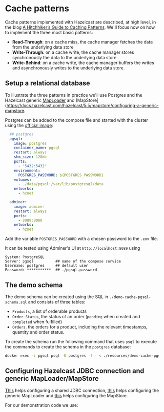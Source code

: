 # Cache patterns

Cache patterns implemented with Hazelcast are described, at high level, in the blog [A Hitchhiker’s Guide to Caching Patterns](https://hazelcast.com/blog/a-hitchhikers-guide-to-caching-patterns/). We'll focus now on how to implement the three most basic patterns:

- **Read-Through**:  on a cache miss, the cache manager fetches the data from the underlying data store
- **Write-Through**: on a cache write, the cache manager stores synchronously the data to the underlying data store
- **Write-Behind**: on a cache write, the cache manager buffers the writes and asynchronously writes to the underlying data store.

## Setup a relational database

To illustrate the three patterns in practice we'll use Postgres and the Hazelcast generic [MapLoader](https://docs.hazelcast.com/hazelcast/5.5/mapstore/configuring-a-generic-maploader) and [MapStore](https://docs.hazelcast.com/hazelcast/5.5/mapstore/configuring-a-generic-mapstore.

Postgres can be added to the compose file and started with the cluster using the [official image](https://hub.docker.com/_/postgres):

```yaml
  ## postgres
  pgsql:
    image: postgres
    container_name: pgsql
    restart: always
    shm_size: 128mb
    ports:
      - "5432:5432"
    environment:
      POSTGRES_PASSWORD: ${POSTGRES_PASSWORD}
    volumes:
      - ./data/pgsql:/var/lib/postgresql/data
    networks:
      - hznet

  adminer:
    image: adminer
    restart: always
    ports:
      - 8089:8080
    networks:
      - hznet
```

Add the variable `POSTGRES_PASSWORD` with a chosen password to the `.env` file.

It can be tested using Adminer's UI at `http://localhost:8089` using
```
System: PostgreSQL
Server: pgsql          ## name of the compose service
Username: postgres     ## default user
Password: ***********  ## ./pgsql.password
```

## The demo schema

The demo schema can be created using the SQL in `./demo-cache-pgsql-schema.sql` and consists of three tables: 
- `Products`, a list of orderable products
- `Order_Status`, the status of an order (`pending` when created and `completed` when fulfilled)
- `Orders`, the orders for a product, including the relevant timestamps, quantity and order status. 

To create the schema run the following command that uses `psql` to execute the commands to create the schema in the `postgres` database:

```bash
docker exec -i pgsql psql -U postgres -f - < ./resources/demo-cache-pgsql-schema.sql
 ```

## Configuring Hazelcast JDBC connection and generic MapLoader/MapStore

[This](https://docs.hazelcast.com/hazelcast/5.5/data-connections/data-connections-configuration) helps configuring a shared JDBC connection, [this](https://docs.hazelcast.com/hazelcast/5.5/mapstore/configuring-a-generic-maploader) helps configuring the generic MapLoader and [this](https://docs.hazelcast.com/hazelcast/5.5/mapstore/configuring-a-generic-mapstore) helps configuring the MapStore. 

For our demonstration code we use:

```yaml

```